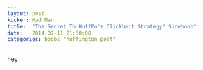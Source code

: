```yaml
---
layout: post
kicker:	Mad Men
title:  "The Secret To HuffPo's Clickbait Strategy? Sideboob"
date:   2014-07-11 21:30:08
categories: boobs "huffington post"
---
```


hey